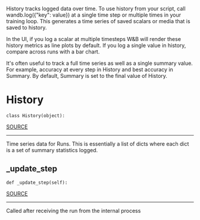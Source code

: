 History tracks logged data over time. To use history from your script, call
wandb.log({"key": value}) at a single time step or multiple times in your
training loop. This generates a time series of saved scalars or media that is
saved to history.

In the UI, if you log a scalar at multiple timesteps W&B will render these
history metrics as line plots by default. If you log a single value in history,
compare across runs with a bar chart.

It's often useful to track a full time series as well as a single summary value.
For example, accuracy at every step in History and best accuracy in Summary.
By default, Summary is set to the final value of History.
# History
`class History(object):`

[SOURCE](https://github.com/wandb/client/tree/master/wandb/sdk/wandb_history.py#L23-#L73)
****
    
Time series data for Runs. This is essentially a list of dicts where each
dict is a set of summary statistics logged.
    
## _update_step
`def _update_step(self): `

[SOURCE](https://github.com/wandb/client/tree/master/wandb/sdk/wandb_history.py#L47-#L49)
****
    
Called after receiving the run from the internal process
    
